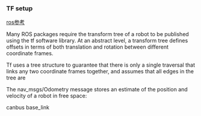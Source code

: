 ### TF setup
[ros参考](http://wiki.ros.org/navigation/Tutorials/RobotSetup/TF)

Many ROS packages require the transform tree of a robot to be published using the tf software library. At an abstract level, a transform tree defines offsets in terms of both translation and rotation between different coordinate frames.

Tf uses a tree structure to guarantee that there is only a single traversal that links any two coordinate frames together, and assumes that all edges in the tree are

The nav_msgs/Odometry message stores an estimate of the position and velocity of a robot in free space:



canbus   base_link


